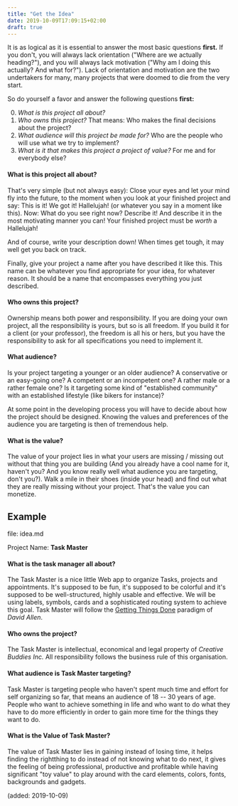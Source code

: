 ```yaml
---
title: "Get the Idea"
date: 2019-10-09T17:09:15+02:00
draft: true
---
```


It is as logical as it is essential to answer the most basic questions **first.** If you don't, you will always lack orientation ("Where are we actually heading?"), and you will always lack motivation ("Why am I doing this actually? And what for?"). Lack of orientation and motivation are the two undertakers for many, many projects that were doomed to die from the very start. 

So do yourself a favor and answer the following questions **first:**

0. *What is this project all about?*
0. *Who owns this project?* That means: Who makes the final decisions about the project?
0. *What audience will this project be made for?* Who are the people who will use what we try to implement?
0. *What is it that makes this project a project of value?* For me and for everybody else?


#### What is this project all about?

That's very simple (but not always easy): Close your eyes and let your mind fly into the future, to the moment when you look at your finished project and say: This is it! We got it! Hallelujah! (or whatever you say in a moment like this). Now: What do you see right now? Describe it! And describe it in the most motivating manner you can! Your finished project must be *worth* a Hallelujah!

And of course, write your description down! <i class="far fa-grin-wink"></i> When times get tough, it may well get you back on track.

Finally, give your project a name after you have described it like this. This name can be whatever you find appropriate for your idea, for whatever reason. It should be a name that encompasses everything you just described.

#### Who owns this project?

Ownership means both power and responsibility. If you are doing your own project, all the responsibility is yours, but so is all freedom. If you build it for a client (or your professor), the freedom is all his or hers, but you have the responsibility to ask for all specifications you need to implement it.

#### What audience?

Is your project targeting a younger or an older audience? A conservative or an easy-going one? A competent or an incompetent one? A rather male or a rather female one? Is it targeting some kind of "established community" with an established lifestyle (like bikers for instance)? 

At some point in the developing process you will have to decide about how the project should be designed. Knowing the values and preferences of the audience you are targeting is then of tremendous help.

#### What is the value?

The value of your project lies in what your users are missing / missing out
without that thing you are building (And you already have a cool name for it,
haven't you? And you know really well what audience you are targeting, don't
you?). Walk a mile in their shoes (inside your head) and find out what they are
really missing without your project. That's the value you can monetize.

## Example

file: idea.md

Project Name: **Task Master**

#### What is the task manager all about?

The Task Master is a nice little Web app to organize Tasks, projects and
appointments. It's supposed to be fun, it's supposed to be colorful and it's
supposed to be well-structured, highly usable and effective. We will be using
labels, symbols, cards and a sophisticated routing system to achieve this
goal. Task Master will follow the
[Getting Things Done](https://gettingthingsdone.com/)
paradigm of *David Allen*.

#### Who owns the project?

The Task Master is intellectual, economical and legal property of *Creative
Buddies Inc.* All responsibility follows the business rule of this
organisation.

#### What audience is Task Master targeting?

Task Master is targeting people who haven't spent much time and effort for
self organizing so far, that means an audience of 18 -- 30 years of age.
People who want to achieve something in life and who want to do what they have
to do more efficiently in order to gain more time for the things they want to
do.

#### What is the Value of Task Master?

The value of Task Master lies in gaining instead of losing time,
it helps finding the rightthing to do instead of not knowing what to do next,
it gives the feeling of being professional, productive and profitable
while having significant "toy value" to play around with the card elements,
colors, fonts, backgrounds and gadgets.




(added: 2019-10-09)
